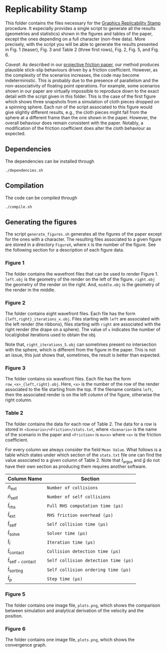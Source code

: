 # Replicability Stamp

This folder contains the files necessary for the [Graphics Replicability Stamp](https://www.replicabilitystamp.org/) procedure. It especially provides a single script to generate all the results (geometries and statistics) shown in the figures and tables of the paper, except the ones depending on a full character (non-free data). More precisely, with the script you will be able to generate the results presented in Fig. 1 (teaser), Fig. 3 and Table 2 (three first rows), Fig. 2, Fig. 5, and Fig. 6.

<i>Caveat</i>: As described in our [projective friction paper](https://inria.hal.science/hal-02563307v2), our method produces plausible stick-slip behaviours
driven by a friction coefficient. However, as the complexity of the scenarios
increases, the code may become indeterministic. This is probably due to the presence
of parallelism and the non-associativity of floating point operations. For
example, some scenarios shown in our paper are virtually impossible to
reproduce down to the exact detail with the script given in this folder. This
is the case of the first figure which shows three snapshots from a simulation of
cloth pieces dropped on a spinning sphere. Each run of the script associated to
this figure would give slightly different results, e.g., the cloth pieces might fall from the sphere at a different frame than the one shown in the paper. However, the
overall behaviour does remain consistent with the paper. Notably, a modification of the friction coefficient does alter the cloth behaviour as expected.

## Dependencies

The dependencies can be installed through
```
./dependencies.sh
```

## Compilation

The code can be compiled through
```
./compile.sh
```

## Generating the figures

The script `generate_figures.sh` generates all the figures of the paper except
for the ones with a character. The resulting files associated to a given figure
are stored in a directory `FigureX`, where `X` is the number of the figure.
See the following section for a description of each figure data.

### Figure 1

The folder contains the wavefront files that can be used to render Figure 1.
`left.obj` is the geometry of the render on the left of the figure. `right.obj`
the geometry of the render on the right. And, `middle.obj` is the geometry of
the render in the middle.

### Figure 2

The folder contains eight wavefront files. Each file has the form
`{left,right}_iterations_x.obj`. Files starting with `left` are associated with
the left render (the ribbons), files starting with `right` are associated with
the right render (the drape on a sphere). The value of `x` indicates the number
of local/global iterations used to obtain the obj.

Note that, `right_iterations_5.obj` can sometimes present no intersection with
the sphere, which is different from the figure in the paper. This is not an
issue, this just shows that, sometimes, the result is better than expected.

### Figure 3

The folder contains six wavefront files. Each file has the form
`row_<x>_{left,right}.obj`. Here, `<x>` is the number of the row of the render
associated to the file starting from the top. If the filename contains `left`,
then the associated render is on the left column of the figure, otherwise the
right column.

### Table 2

The folder contains the data for each row of Table 2. The data for a row is
stored in `<Scenario>/<Friction>/stats.txt`, where `<Scenario>` is the name of
the scenario in the paper and `<Friction>` is `mu<x>` where `<x>` is the
friction coefficient.

For every column we always consider the field `Mean Value`.  What follows is a
table which states under which section of the `stats.txt` file one can find the
value associated to a given column of Table 2. Note that
$`\bar{t}_{\mathrm{argus}}`$ and $`\bar{g}`$ do not have their own section as
producing them requires another software.

| Column Name                       | Section                              |
| -----------                       | -------                              |
| $`\bar{n}_\mathrm{ext}`$          | `Number of collisions`               |
| $`\bar{n}_\mathrm{self}`$         | `Number of self collisions`          |
| $`\bar{t}_\mathrm{rhs}`$          | `Full RHS computation time (µs)`     |
| $`\bar{t}_\mathrm{ext}`$          | `RHS friction overhead (µs)`         |
| $`\bar{t}_\mathrm{self}`$         | `Self collision time (µs)`           |
| $`\bar{t}_\mathrm{solve}`$        | `Solver time (µs)`                   |
| $`\bar{t}_i`$                     | `Iteration time (µs)`                |
| $`\bar{t}_\mathrm{contact}`$      | `Collision detection time (µs)`      |
| $`\bar{t}_\mathrm{self-contact}`$ | `Self collision detection time (µs)` |
| $`\bar{t}_\mathrm{sorting}`$      | `Self collision ordering time (µs)`  |
| $`\bar{t}_p`$                     | `Step time (µs)`                     |

### Figure 5

The folder contains one image file, `plots.png`, which shows the comparison
between simulation and analytical derivation of the velocity and the position.

### Figure 6

The folder contains one image file, `plots.png`, which shows the convergence
graph.
